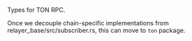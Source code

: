 Types for TON RPC.

Once we decouple chain-specific implementations from relayer_base/src/subscriber.rs, this can move to `ton` package.